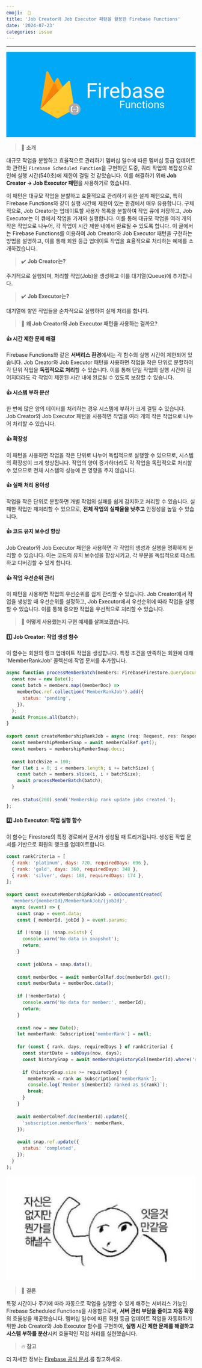```yaml
---
emoji:  👾
title: 'Job Creator와 Job Executor 패턴을 활용한 Firebase Functions'
date: '2024-07-23'
categories: issue
---
```


---

![](image.png)

> 🙌 **소개**

대규모 작업을 분할하고 효율적으로 관리하기 멤버십 일수에 따른 멤버십 등급 업데이트와 관련된 `Firebase Scheduled Function`을 구현하던 도중, 쿼리 작업의 복잡성으로 인해 실행 시간(540초)에 제한이 걸릴 것 같았습니다. 이를 해결하기 위해 **Job Creator → Job Executor 패턴**을 사용하기로 했습니다.

이 패턴은 대규모 작업을 분할하고 효율적으로 관리하기 위한 설계 패턴으로, 특히 Firebase Functions와 같이 실행 시간에 제한이 있는 환경에서 매우 유용합니다. 구체적으로, Job Creator는 업데이트할 사용자 목록을 분할하여 작업 큐에 저장하고, Job Executor는 이 큐에서 작업을 가져와 실행합니다. 이를 통해 대규모 작업을 여러 개의 작은 작업으로 나누어, 각 작업이 시간 제한 내에서 완료될 수 있도록 합니다. 이 글에서는 Firebase Functions를 이용하여 Job Creator와 Job Executor 패턴을 구현하는 방법을 설명하고, 이를 통해 회원 등급 업데이트 작업을 효율적으로 처리하는 예제를 소개하겠습니다.

> ✔️ **Job Creator는?**

주기적으로 실행되며, 처리할 작업(Job)을 생성하고 이를 대기열(Queue)에 추가합니다.

> ✔️ **Job Executor는?**

대기열에 쌓인 작업들을 순차적으로 실행하여 실제 처리를 합니다.

> 🤔 **왜 Job Creator와 Job Executor 패턴을 사용하는 걸까요?**

#### 👍 시간 제한 문제 해결

Firebase Functions와 같은 **서버리스 환경**에서는 각 함수의 실행 시간이 제한되어 있습니다. Job Creator와 Job Executor 패턴을 사용하면 작업을 작은 단위로 분할하여 각 단위 작업을 **독립적으로 처리**할 수 있습니다. 이를 통해 단일 작업의 실행 시간이 길어지더라도 각 작업이 제한된 시간 내에 완료될 수 있도록 보장할 수 있습니다.

#### 👍 시스템 부하 분산

한 번에 많은 양의 데이터를 처리하는 경우 시스템에 부하가 크게 걸릴 수 있습니다. Job Creator와 Job Executor 패턴을 사용하면 작업을 여러 개의 작은 작업으로 나누어 처리할 수 있습니다.

#### 👍 확장성

이 패턴을 사용하면 작업을 작은 단위로 나누어 독립적으로 실행할 수 있으므로, 시스템의 확장성이 크게 향상됩니다. 작업의 양이 증가하더라도 각 작업을 독립적으로 처리할 수 있으므로 전체 시스템의 성능에 큰 영향을 주지 않습니다.

#### 👍 실패 처리 용이성

작업을 작은 단위로 분할하면 개별 작업의 실패를 쉽게 감지하고 처리할 수 있습니다. 실패한 작업만 재처리할 수 있으므로, **전체 작업의 실패율을 낮추고** 안정성을 높일 수 있습니다.

#### 👍 코드 유지 보수성 향상

Job Creator와 Job Executor 패턴을 사용하면 각 작업의 생성과 실행을 명확하게 분리할 수 있습니다. 이는 코드의 유지 보수성을 향상시키고, 각 부분을 독립적으로 테스트하고 디버깅할 수 있게 합니다.

#### 👍 작업 우선순위 관리

이 패턴을 사용하면 작업의 우선순위를 쉽게 관리할 수 있습니다. Job Creator에서 작업을 생성할 때 우선순위를 설정하고, Job Executor에서 우선순위에 따라 작업을 실행할 수 있습니다. 이를 통해 중요한 작업을 우선적으로 처리할 수 있습니다.

> 👾 **어떻게 사용했는지 구현 예제를 살펴보겠습니다.**

#### 1️⃣ Job Creator: 작업 생성 함수

이 함수는 회원의 랭크 업데이트 작업을 생성합니다. 특정 조건을 만족하는 회원에 대해 'MemberRankJob' 콜렉션에 작업 문서를 추가합니다.

```jsx
async function processMemberBatch(members: FirebaseFirestore.QueryDocumentSnapshot[]): Promise<void> {
  const now = new Date();
  const batch = members.map((memberDoc) =>
    memberDoc.ref.collection('MemberRankJob').add({
      status: 'pending',
    }),
  );
  await Promise.all(batch);
}

export const createMembershipRankJob = async (req: Request, res: Response): Promise<void> => {
  const membershipMemberSnap = await memberColRef.get();
  const members = membershipMemberSnap.docs;

  const batchSize = 100;
  for (let i = 0; i < members.length; i += batchSize) {
    const batch = members.slice(i, i + batchSize);
    await processMemberBatch(batch);
  }

  res.status(200).send('Membership rank update jobs created.');
};
```

#### 2️⃣ Job Executor: 작업 실행 함수

이 함수는 Firestore의 특정 경로에서 문서가 생성될 때 트리거됩니다. 생성된 작업 문서를 기반으로 회원의 랭크를 업데이트합니다.

```jsx
const rankCriteria = [
  { rank: 'platinum', days: 720, requiredDays: 696 },
  { rank: 'gold', days: 360, requiredDays: 348 },
  { rank: 'silver', days: 180, requiredDays: 174 },
];

export const executeMembershipRankJob = onDocumentCreated(
  'members/{memberId}/MemberRankJob/{jobId}',
  async (event) => {
    const snap = event.data;
    const { memberId, jobId } = event.params;

    if (!snap || !snap.exists) {
      console.warn('No data in snapshot');
      return;
    }

    const jobData = snap.data();

    const memberDoc = await memberColRef.doc(memberId).get();
    const memberData = memberDoc.data();

    if (!memberData) {
      console.warn('No data for member:', memberId);
      return;
    }

    const now = new Date();
    let memberRank: Subscription['memberRank'] = null;

    for (const { rank, days, requiredDays } of rankCriteria) {
      const startDate = subDays(now, days);
      const historySnap = await membershipHistoryCol(memberId).where('date', '>=', Timestamp.fromDate(startDate)).get();

      if (historySnap.size >= requiredDays) {
        memberRank = rank as Subscription['memberRank'];
        console.log(`Member ${memberId} ranked as ${rank}`);
        break;
      }
    }

    await memberColRef.doc(memberId).update({
      'subscription.memberRank': memberRank,
    });

    await snap.ref.update({
      status: 'completed',
    });
  }
);

```

![](다운로드.jpg)

> 🔆 **결론**

특정 시간이나 주기에 따라 자동으로 작업을 실행할 수 있게 해주는 서버리스 기능인 Firebase Scheduled Functions을 사용함으로써, **서버 관리 부담을 줄이고 자동 확장**의 효율성을 제공했습니다. 멤버십 일수에 따른 회원 등급 업데이트 작업을 자동화하기 위한 Job Creator와 Job Executor 함수를 구현하여, **실행 시간 제한 문제를 해결하고 시스템 부하를 분산**시켜 효율적인 작업 처리를 실현했습니다.

> 🔥 **참고**

더 자세한 정보는 [Firebase 공식 문서](https://firebase.google.com/docs/functions/schedule-functions?hl=ko&gen=2nd).를 참고하세요.
